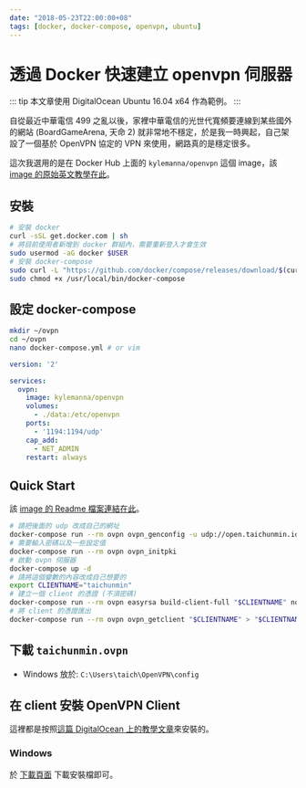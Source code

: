 ```yaml
---
date: "2018-05-23T22:00:00+08"
tags: [docker, docker-compose, openvpn, ubuntu]
---
```

# 透過 Docker 快速建立 openvpn 伺服器

::: tip
本文章使用 DigitalOcean Ubuntu 16.04 x64 作為範例。
:::

自從最近中華電信 499 之亂以後，家裡中華電信的光世代寬頻要連線到某些國外的網站 (BoardGameArena, 天命 2) 就非常地不穩定，於是我一時興起，自己架設了一個基於 OpenVPN 協定的 VPN 來使用，網路真的是穩定很多。

這次我選用的是在 Docker Hub 上面的 `kylemanna/openvpn` 這個 image，該 [image 的原始英文教學在此](https://github.com/kylemanna/docker-openvpn/blob/master/docs/docker-compose.md)。

## 安裝

```bash
# 安裝 docker
curl -sSL get.docker.com | sh
# 將目前使用者新增到 docker 群組內，需要重新登入才會生效
sudo usermod -aG docker $USER
# 安裝 docker-compose
sudo curl -L "https://github.com/docker/compose/releases/download/$(curl -sL https://api.github.com/repos/docker/compose/releases/latest | grep tag_name | cut -d'"' -f 4)/docker-compose-$(uname -s)-$(uname -m)" -o /usr/local/bin/docker-compose
sudo chmod +x /usr/local/bin/docker-compose
```

## 設定 docker-compose

```bash
mkdir ~/ovpn
cd ~/ovpn
nano docker-compose.yml # or vim
```

```yaml
version: '2'

services:
  ovpn:
    image: kylemanna/openvpn
    volumes:
      - ./data:/etc/openvpn
    ports:
      - '1194:1194/udp'
    cap_add:
      - NET_ADMIN
    restart: always
```

## Quick Start

該 [image 的 Readme 檔案連結在此](https://hub.docker.com/r/kylemanna/openvpn/)。

```bash
# 請把後面的 udp 改成自己的網址
docker-compose run --rm ovpn ovpn_genconfig -u udp://open.taichunmin.idv.tw
# 需要輸入密碼以及一些設定值
docker-compose run --rm ovpn ovpn_initpki
# 啟動 ovpn 伺服器
docker-compose up -d
# 請將這個變數的內容改成自己想要的
export CLIENTNAME="taichunmin"
# 建立一個 client 的憑證 (不須密碼)
docker-compose run --rm ovpn easyrsa build-client-full "$CLIENTNAME" nopass
# 將 client 的憑證匯出
docker-compose run --rm ovpn ovpn_getclient "$CLIENTNAME" > "$CLIENTNAME.ovpn"
```

## 下載 `taichunmin.ovpn`

* Windows 放於: `C:\Users\taich\OpenVPN\config`

## 在 client 安裝 OpenVPN Client

這裡都是按照[這篇 DigitalOcean 上的教學文章](https://www.digitalocean.com/community/tutorials/how-to-set-up-an-openvpn-server-on-ubuntu-16-04)來安裝的。

### Windows

於 [下載頁面](https://openvpn.net/index.php/open-source/downloads.html) 下載安裝檔即可。
